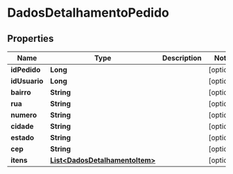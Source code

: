 # DadosDetalhamentoPedido

## Properties
Name | Type | Description | Notes
------------ | ------------- | ------------- | -------------
**idPedido** | **Long** |  |  [optional]
**idUsuario** | **Long** |  |  [optional]
**bairro** | **String** |  |  [optional]
**rua** | **String** |  |  [optional]
**numero** | **String** |  |  [optional]
**cidade** | **String** |  |  [optional]
**estado** | **String** |  |  [optional]
**cep** | **String** |  |  [optional]
**itens** | [**List&lt;DadosDetalhamentoItem&gt;**](DadosDetalhamentoItem.md) |  |  [optional]
